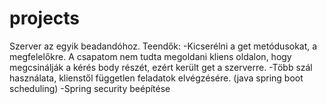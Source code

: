 # projects

Szerver az egyik beadandóhoz.
Teendők:
  -Kicserélni a get metódusokat, a megfelelőkre. A csapatom nem tudta megoldani kliens oldalon, hogy megcsinálják a kérés body részét, ezért került get a szerverre.
  -Több szál használata, klienstől független feladatok elvégzésére. (java spring boot scheduling)
  -Spring security beépítése
